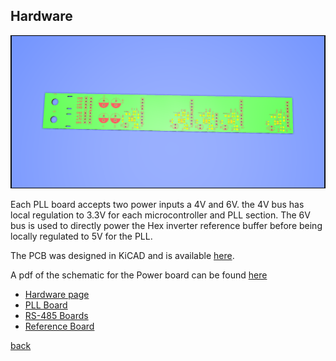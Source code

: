 ## Hardware

![PLL block diagram](../images/Power_Board.png)

Each PLL board accepts two power inputs a 4V and 6V. the 4V bus has local regulation to 3.3V for each microcontroller and PLL section. The 6V bus is used to directly power the Hex inverter reference buffer before being locally regulated to 5V for the PLL.


The PCB was designed in KiCAD and is available [here](https://github.com/adrian-mckernan/Hardware/blob/main/Power%20Board%20V2/).

A pdf of the schematic for the Power board can be found [here](https://github.com/adrian-mckernan/Hardware/blob/main/Power%20Board%20V2/sch/Power%20Board.pdf) 

- [Hardware page](Hardware.html)
- [PLL Board](PLL_board.html) 
- [RS-485 Boards](RS485_board.html)
- [Reference Board](Reference_board.html)


[back](../)